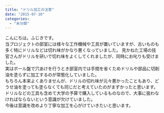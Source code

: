 ```yaml
---
title: "ドリル加工の注意"
date: "2015-07-10"
categories: 
  - "未分類"
---
```


こんにちは。ふじきです。  
当プロジェクトの部室には様々な工作機械や工具が置いていますが、古いものも多く特にドリルなどは切れ味がかなり悪くなっていました。 見かねた工場の技官さんがドリルを研いで切れ味をよくしてくれましたが、同時にお叱りも受けました。  
実はボール盤で穴あけを行うとき部室内では手間を省くためドリルや部品に切削油を塗らずに加工するのが常態化していました。  
もちろん本来よくありませんが、ドリルの切れ味が元々悪かったこともあり、どうせ油を塗っても塗らなくても同じだと考えていたのがまずかったと思います。  
ドリルなどの工具も含めて大学の予算で購入しているものなので、大事に扱わなければならないという意識が欠けていました。  
今後は意識を改めより丁寧な加工を心がけていきたいと思います。
